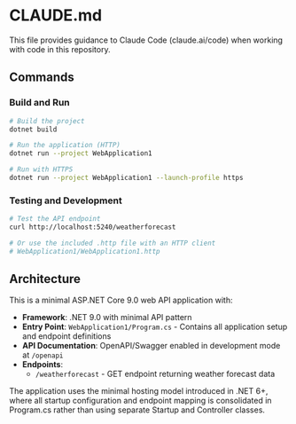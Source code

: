 # CLAUDE.md

This file provides guidance to Claude Code (claude.ai/code) when working with code in this repository.

## Commands

### Build and Run
```bash
# Build the project
dotnet build

# Run the application (HTTP)
dotnet run --project WebApplication1

# Run with HTTPS
dotnet run --project WebApplication1 --launch-profile https
```

### Testing and Development
```bash
# Test the API endpoint
curl http://localhost:5240/weatherforecast

# Or use the included .http file with an HTTP client
# WebApplication1/WebApplication1.http
```

## Architecture

This is a minimal ASP.NET Core 9.0 web API application with:

- **Framework**: .NET 9.0 with minimal API pattern
- **Entry Point**: `WebApplication1/Program.cs` - Contains all application setup and endpoint definitions
- **API Documentation**: OpenAPI/Swagger enabled in development mode at `/openapi`
- **Endpoints**: 
  - `/weatherforecast` - GET endpoint returning weather forecast data

The application uses the minimal hosting model introduced in .NET 6+, where all startup configuration and endpoint mapping is consolidated in Program.cs rather than using separate Startup and Controller classes.